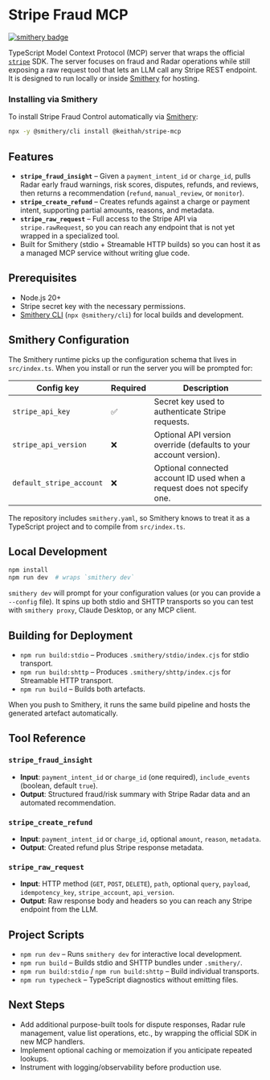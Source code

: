 # Stripe Fraud MCP
[![smithery badge](https://smithery.ai/badge/@keithah/stripe-mcp)](https://smithery.ai/server/@keithah/stripe-mcp)

TypeScript Model Context Protocol (MCP) server that wraps the official [`stripe`](https://github.com/stripe/stripe-node) SDK. The server focuses on fraud and Radar operations while still exposing a raw request tool that lets an LLM call any Stripe REST endpoint. It is designed to run locally or inside [Smithery](https://smithery.ai/) for hosting.

### Installing via Smithery

To install Stripe Fraud Control automatically via [Smithery](https://smithery.ai/server/@keithah/stripe-mcp):

```bash
npx -y @smithery/cli install @keithah/stripe-mcp
```

## Features
- **`stripe_fraud_insight`** – Given a `payment_intent_id` or `charge_id`, pulls Radar early fraud warnings, risk scores, disputes, refunds, and reviews, then returns a recommendation (`refund`, `manual_review`, or `monitor`).
- **`stripe_create_refund`** – Creates refunds against a charge or payment intent, supporting partial amounts, reasons, and metadata.
- **`stripe_raw_request`** – Full access to the Stripe API via `stripe.rawRequest`, so you can reach any endpoint that is not yet wrapped in a specialized tool.
- Built for Smithery (stdio + Streamable HTTP builds) so you can host it as a managed MCP service without writing glue code.

## Prerequisites
- Node.js 20+
- Stripe secret key with the necessary permissions.
- [Smithery CLI](https://smithery.ai/docs) (`npx @smithery/cli`) for local builds and development.

## Smithery Configuration

The Smithery runtime picks up the configuration schema that lives in `src/index.ts`. When you install or run the server you will be prompted for:

| Config key | Required | Description |
|------------|----------|-------------|
| `stripe_api_key` | ✅ | Secret key used to authenticate Stripe requests. |
| `stripe_api_version` | ❌ | Optional API version override (defaults to your account version). |
| `default_stripe_account` | ❌ | Optional connected account ID used when a request does not specify one. |

The repository includes `smithery.yaml`, so Smithery knows to treat it as a TypeScript project and to compile from `src/index.ts`.

## Local Development
```bash
npm install
npm run dev  # wraps `smithery dev`
```

`smithery dev` will prompt for your configuration values (or you can provide a `--config` file). It spins up both stdio and SHTTP transports so you can test with `smithery proxy`, Claude Desktop, or any MCP client.

## Building for Deployment
- `npm run build:stdio` – Produces `.smithery/stdio/index.cjs` for stdio transport.
- `npm run build:shttp` – Produces `.smithery/shttp/index.cjs` for Streamable HTTP transport.
- `npm run build` – Builds both artefacts.

When you push to Smithery, it runs the same build pipeline and hosts the generated artefact automatically.

## Tool Reference

### `stripe_fraud_insight`
- **Input**: `payment_intent_id` or `charge_id` (one required), `include_events` (boolean, default `true`).
- **Output**: Structured fraud/risk summary with Stripe Radar data and an automated recommendation.

### `stripe_create_refund`
- **Input**: `payment_intent_id` or `charge_id`, optional `amount`, `reason`, `metadata`.
- **Output**: Created refund plus Stripe response metadata.

### `stripe_raw_request`
- **Input**: HTTP method (`GET`, `POST`, `DELETE`), `path`, optional `query`, `payload`, `idempotency_key`, `stripe_account`, `api_version`.
- **Output**: Raw response body and headers so you can reach any Stripe endpoint from the LLM.

## Project Scripts
- `npm run dev` – Runs `smithery dev` for interactive local development.
- `npm run build` – Builds stdio and SHTTP bundles under `.smithery/`.
- `npm run build:stdio` / `npm run build:shttp` – Build individual transports.
- `npm run typecheck` – TypeScript diagnostics without emitting files.

## Next Steps
- Add additional purpose-built tools for dispute responses, Radar rule management, value list operations, etc., by wrapping the official SDK in new MCP handlers.
- Implement optional caching or memoization if you anticipate repeated lookups.
- Instrument with logging/observability before production use.
